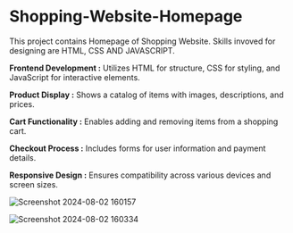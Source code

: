 # Shopping-Website-Homepage

This project contains Homepage of Shopping Website. Skills invoved for designing are HTML, CSS AND JAVASCRIPT.


 
**Frontend Development  :**   Utilizes HTML for structure, CSS for styling, and JavaScript for interactive elements.


**Product Display       :**    Shows a catalog of items with images, descriptions, and prices.


**Cart Functionality    :**    Enables adding and removing items from a shopping cart.


**Checkout Process      :**    Includes forms for user information and payment details.


**Responsive Design     :**   Ensures compatibility across various devices and screen sizes.








![Screenshot 2024-08-02 160157](https://github.com/user-attachments/assets/9a7d667a-8d0b-4adc-9a66-3be75c49a7db)






![Screenshot 2024-08-02 160334](https://github.com/user-attachments/assets/02ab5d89-00f5-48e9-bdff-0cc29213c2f2)
